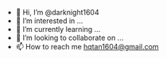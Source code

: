 - 👋 Hi, I’m @darknight1604
- 👀 I’m interested in ...
- 🌱 I’m currently learning ...
- 💞️ I’m looking to collaborate on ...
- 📫 How to reach me hqtan1604@gmail.com

<!---
darknight1604/darknight1604 is a ✨ special ✨ repository because its `README.md` (this file) appears on your GitHub profile.
You can click the Preview link to take a look at your changes.
--->
